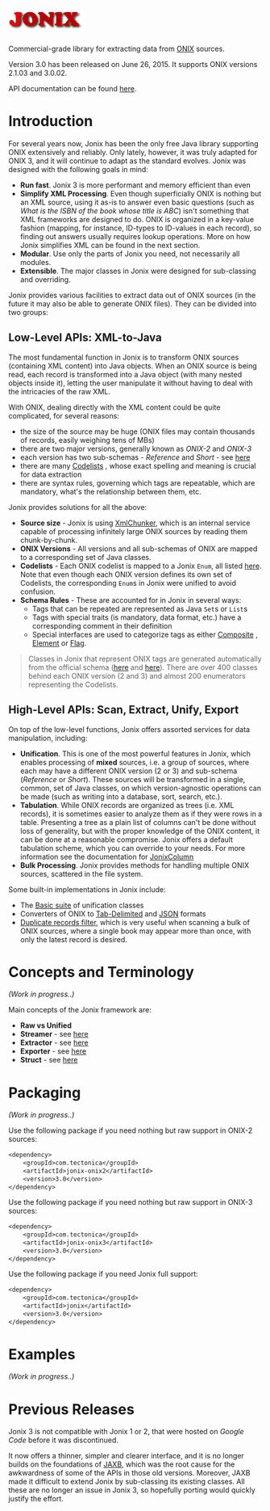 ![jonix](JONIX.png)
=

Commercial-grade library for extracting data from [ONIX](http://www.editeur.org/83/Overview) sources.

Version 3.0 has been released on June 26, 2015. It supports ONIX versions 2.1.03 and 3.0.02.

API documentation can be found [here](http://zach-m.github.io/jonix).

# Introduction

For several years now, Jonix has been the only free Java library supporting ONIX extensively and reliably. Only lately, however, it was truly adapted for ONIX 3, and it will continue to adapt as the standard evolves. Jonix was designed with the following goals in mind:

* **Run fast**. Jonix 3 is more performant and memory efficient than even
* **Simplify XML Processing**. Even though superficially ONIX is nothing but an XML source, using it as-is to answer even basic questions (such as _What is the ISBN of the book whose title is ABC_) isn't something that XML frameworks are designed to do. ONIX is organized in a key-value fashion (mapping, for instance, ID-types to ID-values in each record), so finding out answers usually requires lookup operations. More on how Jonix simplifies XML can be found in the next section.
* **Modular**. Use only the parts of Jonix you need, not necessarily all modules.
* **Extensible**. The major classes in Jonix were designed for sub-classing and overriding.

Jonix provides various facilities to extract data out of ONIX sources (in the future it may also be able to generate ONIX files). They can be divided into two groups:

## Low-Level APIs: XML-to-Java

The most fundamental function in Jonix is to transform ONIX sources (containing XML content) into Java objects. When an ONIX source is being read, each record is transformed into a Java object (with many nested objects inside it), letting the user manipulate it without having to deal with the intricacies of the raw XML. 

With ONIX, dealing directly with the XML content could be quite complicated, for several reasons:

* the size of the source may be huge (ONIX files may contain thousands of records, easily weighing tens of MBs) 
* there are two major versions, generally known as _ONIX-2_ and _ONIX-3_
* each version has two sub-schemas - _Reference_ and _Short_ - see [here](http://www.editeur.org/74/faqs/#q10)
* there are many [Codelists](http://www.editeur.org/14/Code-Lists) , whose exact spelling and meaning is crucial for data extraction 
* there are syntax rules, governing which tags are repeatable, which are mandatory, what's the relationship between them, etc.

Jonix provides solutions for all the above:

* **Source size** - Jonix is using [XmlChunker](http://zach-m.github.io/jonix/com/tectonica/xmlchunk/XmlChunker.html), which is an internal service capable of processing infinitely large ONIX sources by reading them chunk-by-chunk.
* **ONIX Versions** - All versions and all sub-schemas of ONIX are mapped to a corresponding set of Java classes.
* **Codelists** - Each ONIX codelist is mapped to a Jonix `Enum`, all listed [here](http://zach-m.github.io/jonix/com/tectonica/jonix/codelist/package-summary.html). Note that even though each ONIX version defines its own set of Codelists, the corresponding `Enum`s in Jonix were unified to avoid confusion.
* **Schema Rules** - These are accounted for in Jonix in several ways:
	* Tags that can be repeated are represented as Java `Set`s or `List`s
	* Tags with special traits (is mandatory, data format, etc.) have a corresponding comment in their definition
	* Special interfaces are used to categorize tags as either [Composite](http://zach-m.github.io/jonix/com/tectonica/jonix/OnixComposite.html) , [Element](http://zach-m.github.io/jonix/com/tectonica/jonix/OnixElement.html) or [Flag](http://zach-m.github.io/jonix/com/tectonica/jonix/OnixFlag.html). 

> Classes in Jonix that represent ONIX tags are generated automatically from the official schema ([here](http://www.editeur.org/93/Release-3.0-Downloads/#Schema%20defs) and [here](http://www.editeur.org/15/Archived-Previous-Releases/#2.1%20Downloads)). There are over 400 classes behind each ONIX version (2 and 3) and almost 200 enumerators representing the Codelists.

## High-Level APIs: Scan, Extract, Unify, Export

On top of the low-level functions, Jonix offers assorted services for data manipulation, including:

* **Unification**. This is one of the most powerful features in Jonix, which enables processing of **mixed** sources, i.e. a group of sources, where each may have a different ONIX version (2 or 3) and sub-schema (_Reference_ or _Short_). These sources will be transformed in a single, common, set of Java classes, on which version-agnostic operations can be made (such as writing into a database, sort, search, etc.).
* **Tabulation**. While ONIX records are organized as trees (i.e. XML records), it is sometimes easier to analyze them as if they were rows in a table. Presenting a tree as a plain list of columns can't be done without loss of generality, but with the proper knowledge of the ONIX content, it can be done at a reasonable compromise. Jonix offers a default tabulation scheme, which you can override to your needs. For more information see the documentation for [JonixColumn](http://zach-m.github.io/jonix/com/tectonica/jonix/JonixColumn.html)  
* **Bulk Processing**. Jonix provides methods for handling multiple ONIX sources, scattered in the file system.

Some built-in implementations in Jonix include:

* The [Basic suite](http://zach-m.github.io/jonix/com/tectonica/jonix/basic/package-summary.html) of unification classes
* Converters of ONIX to [Tab-Delimited](http://zach-m.github.io/jonix/com/tectonica/jonix/export/JonixTabDelimitedExporter.html) and [JSON](http://zach-m.github.io/jonix/com/tectonica/jonix/export/JonixJsonExporter.html) formats
* [Duplicate records filter](http://zach-m.github.io/jonix/com/tectonica/jonix/extract/JonixUniqueExtractor.html), which is very useful when scanning a bulk of ONIX sources, where a single book may appear more than once, with only the latest record is desired.  

# Concepts and Terminology

_(Work in progress..)_

Main concepts of the Jonix framework are:

* **Raw vs Unified**
* **Streamer** - see [here](http://zach-m.github.io/jonix/com/tectonica/jonix/stream/JonixStreamer.html)
* **Extractor** - see [here](http://zach-m.github.io/jonix/com/tectonica/jonix/stream/JonixExtractor.html) 
* **Exporter** - see [here](http://zach-m.github.io/jonix/com/tectonica/jonix/export/JonixExporter.html) 
* **Struct** - see [here](http://zach-m.github.io/jonix/com/tectonica/jonix/struct/package-summary.html)

# Packaging

_(Work in progress..)_

Use the following package if you need nothing but raw support in ONIX-2 sources: 

	<dependency>
		<groupId>com.tectonica</groupId>
		<artifactId>jonix-onix2</artifactId>
		<version>3.0</version>
	</dependency>

Use the following package if you need nothing but raw support in ONIX-3 sources: 

	<dependency>
		<groupId>com.tectonica</groupId>
		<artifactId>jonix-onix3</artifactId>
		<version>3.0</version>
	</dependency>

Use the following package if you need Jonix full support: 

	<dependency>
		<groupId>com.tectonica</groupId>
		<artifactId>jonix</artifactId>
		<version>3.0</version>
	</dependency>

# Examples

_(Work in progress..)_

# Previous Releases
Jonix 3 is not compatible with Jonix 1 or 2, that were hosted on _Google Code_ before it was discontinued.

It now offers a thinner, simpler and clearer interface, and it is no longer builds on the foundations of [JAXB](https://jaxb.java.net/), which was the root cause for the awkwardness of some of the APIs in those old versions. Moreover, JAXB made it difficult to extend Jonix by sub-classing its existing classes. All these are no longer an issue in Jonix 3, so hopefully porting would quickly justify the effort.    

